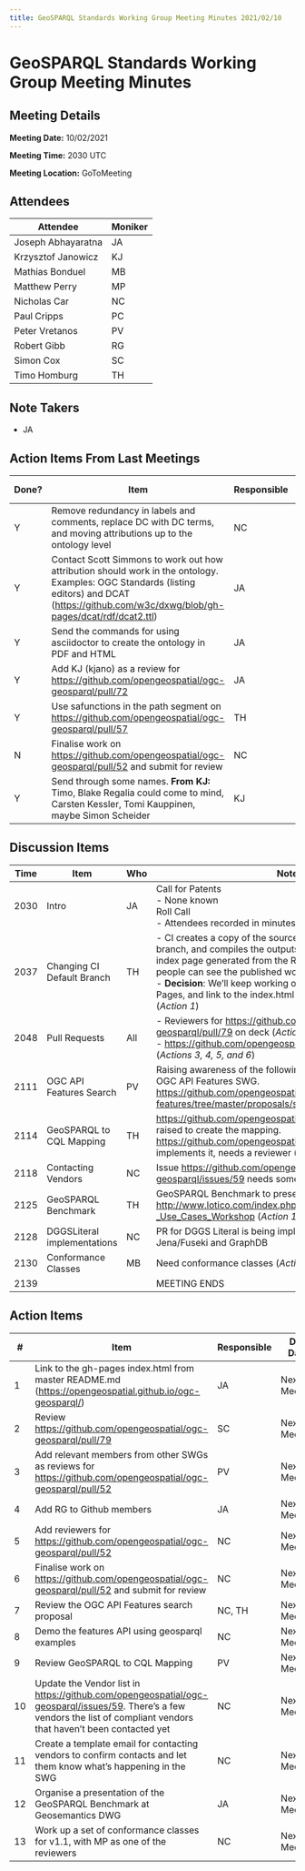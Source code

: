 ```yaml
---
title: GeoSPARQL Standards Working Group Meeting Minutes 2021/02/10
---
```

# GeoSPARQL Standards Working Group Meeting Minutes
## Meeting Details
**Meeting Date:** 10/02/2021

**Meeting Time:** 2030 UTC

**Meeting Location:** GoToMeeting  

## Attendees
Attendee | Moniker |
---- | ---- |
Joseph Abhayaratna | JA |
Krzysztof Janowicz | KJ |
Mathias Bonduel | MB |
Matthew Perry | MP |
Nicholas Car | NC |
Paul Cripps | PC |
Peter Vretanos | PV |
Robert Gibb | RG |
Simon Cox | SC |
Timo Homburg | TH |

## Note Takers
- JA

## Action Items From Last Meetings
Done? | Item | Responsible | Due Date |
---- | ---- | ---- | ---- |
Y | Remove redundancy in labels and comments, replace DC with DC terms, and moving attributions up to the ontology level | NC | Next Meeting |
Y | Contact Scott Simmons to work out how attribution should work in the ontology. Examples: OGC Standards (listing editors) and DCAT (https://github.com/w3c/dxwg/blob/gh-pages/dcat/rdf/dcat2.ttl) | JA | Next Meeting |
Y | Send the commands for using asciidoctor to create the ontology in PDF and HTML | JA | Next Meeting |
Y | Add KJ (kjano) as a review for https://github.com/opengeospatial/ogc-geosparql/pull/72 | JA | Done in Meeting |
Y | Use safunctions in the path segment on https://github.com/opengeospatial/ogc-geosparql/pull/57 | TH | Next Meeting |
N | Finalise work on https://github.com/opengeospatial/ogc-geosparql/pull/52 and submit for review | NC | Next Meeting |
Y | Send through some names. **From KJ:** Timo, Blake Regalia could come to mind, Carsten Kessler, Tomi Kauppinen, maybe Simon Scheider | KJ | Done in Meeting |

## Discussion Items
Time | Item | Who | Notes |
---- | ---- | ---- | ---- |
2030 | Intro | JA | Call for Patents <BR/> - None known <BR/> Roll Call <BR/> - Attendees recorded in minutes |
2037 | Changing CI Default Branch | TH | - CI creates a copy of the source files in the gh-pages branch, and compiles the outputs there. We’d like to link to the index page generated from the README.md in master so that people can see the published working <BR/> - **Decision**: We’ll keep working on master, enable GitHub Pages, and link to the index.html from that in the README.md (*Action 1*) |
2048 | Pull Requests | All | - Reviewers for https://github.com/opengeospatial/ogc-geosparql/pull/79 on deck (*Action 2*) <BR/> - https://github.com/opengeospatial/ogc-geosparql/pull/52 (*Actions 3, 4, 5, and 6*) |
2111 | OGC API Features Search | PV | Raising awareness of the following proposal for search in the OGC API Features SWG. https://github.com/opengeospatial/ogcapi-features/tree/master/proposals/search (*Actions 7 and 8*) |
2114 | GeoSPARQL to CQL Mapping | TH | https://github.com/opengeospatial/ogc-geosparql/issues/44 raised to create the mapping. https://github.com/opengeospatial/ogc-geosparql/pull/68 implements it, needs a reviewer (*Action 9*) |
2118 | Contacting Vendors | NC | Issue https://github.com/opengeospatial/ogc-geosparql/issues/59 needs some love (*Actions 10 and 11*) |
2125 | GeoSPARQL Benchmark | TH | GeoSPARQL Benchmark to presented here: http://www.lotico.com/index.php/Semantic_GeoSpatial_Web_-_Use_Cases_Workshop (*Action 12*) |
2128 | DGGSLiteral implementations | NC | PR for DGGS Literal is being implemented as extensions for Jena/Fuseki and GraphDB |
2130 | Conformance Classes | MB | Need conformance classes (*Action 13*)
2139 | | | MEETING ENDS |

## Action Items
\# | Item | Responsible | Due Date |
---- | ---- | ---- | ---- |
1 | Link to the gh-pages index.html from master README.md (https://opengeospatial.github.io/ogc-geosparql/) | JA | Next Meeting |
2 | Review https://github.com/opengeospatial/ogc-geosparql/pull/79 | SC | Next Meeting |
3 | Add relevant members from other SWGs as reviews for https://github.com/opengeospatial/ogc-geosparql/pull/52 | PV | Next Meeting |
4 | Add RG to Github members | JA | Next Meeting |
5 | Add reviewers for https://github.com/opengeospatial/ogc-geosparql/pull/52 | NC | Next Meeting |
6 | Finalise work on https://github.com/opengeospatial/ogc-geosparql/pull/52 and submit for review | NC | Next Meeting |
7 | Review the OGC API Features search proposal | NC, TH | Next Meeting |
8 | Demo the features API using geosparql examples | NC | Next Meeting |
9 | Review GeoSPARQL to CQL Mapping | PV | Next Meeting |
10 | Update the Vendor list in https://github.com/opengeospatial/ogc-geosparql/issues/59. There’s a few vendors the list of compliant vendors that haven’t been contacted yet | NC | Next Meeting |
11 | Create a template email for contacting vendors to confirm contacts and let them know what’s happening in the SWG | NC | Next Meeting |
12 | Organise a presentation of the GeoSPARQL Benchmark at Geosemantics DWG | JA | Next Meeting |
13 | Work up a set of conformance classes for v1.1, with MP as one of the reviewers | NC | Next Meeting |
